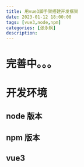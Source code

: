```yaml
---
title: 用vue3脚手架搭建开发框架 
date: 2023-01-12 18:00:00
tags: [vue3,node,npm]
categories: [张永枫]
description: 
---
```

# 完善中。。。

# 开发环境

## node 版本

## npm 版本

## vue3


